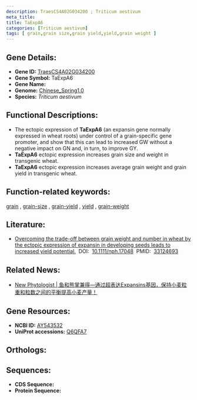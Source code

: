 ```yaml
---
description: TraesCS4A02G034200 ; Triticum aestivum
meta_title:
title: TaExpA6
categories: [Triticum aestivum]
tags: [ grain,grain size,grain yield,yield,grain weight ]
---
```


## Gene Details:
- **Gene ID:**	[TraesCS4A02G034200](https://ensembl.gramene.org/Triticum_aestivum/Gene/Summary?g=TraesCS4A02G034200)
- **Gene Symbol:** TaExpA6
- **Gene Name:** 
- **Genome:** [Chinese_Spring1.0](https://ensembl.gramene.org/Triticum_aestivum/Info/Index)
- **Species:** *Triticum aestivum*

## Functional Descriptions:
   - The ectopic expression of **TaExpA6** (an expansin gene normally expressed in wheat roots) under control of a grain-specific gene promoter, and show that this can lead to increased GW without a negative impact on GN and, in turn, to improve GY.
   - **TaExpA6** ectopic expression increases grain size and weight in transgenic wheat.
   - **TaExpA6** ectopic expression increases average grain weight and grain yield in transgenic wheat.

## Function-related keywords:
[grain](/tags/grain/)&nbsp;,&nbsp;[grain-size](/tags/grain-size/)&nbsp;,&nbsp;[grain-yield](/tags/grain-yield/)&nbsp;,&nbsp;[yield](/tags/yield/)&nbsp;,&nbsp;[grain-weight](/tags/grain-weight/)

## Literature:
   - [Overcoming the trade-off between grain weight and number in wheat by the ectopic expression of expansin in developing seeds leads to increased yield potential.]( https://nph.onlinelibrary.wiley.com/doi/10.1111/nph.17048)&nbsp;&nbsp;DOI:&nbsp;&nbsp;[10.1111/nph.17048](https://nph.onlinelibrary.wiley.com/doi/10.1111/nph.17048)&nbsp;&nbsp;PMID:&nbsp;&nbsp;[33124693](https://pubmed.ncbi.nlm.nih.gov/33124693/)

## Related News:
   - [New Phytologist | 鱼和熊掌兼得—通过超表达Expansins基因，保持小麦粒重和粒数之间的平衡提高小麦产量！](https://mp.weixin.qq.com/s?__biz=Mzg3MDEwNDEyMg==&mid=2247501352&idx=1&sn=9c4d35dfa8e6c273a1c5663949f40257&chksm=ce906b7df9e7e26b85f3c1f4b014f5df970ae921c22c6e523c4b27049fbb97f50f5fb01dac44&scene=27#wechat_redirect)

## Gene Resources:
- **NCBI ID:**  [AY543532](https://www.ncbi.nlm.nih.gov/gene/?term=AY543532)
- **UniProt accessions:** [Q6QFA7](https://www.uniprot.org/uniprotkb/Q6QFA7/entry)

## Orthologs:

## Sequences:
- **CDS Sequence:**
- **Protein Sequence:**
